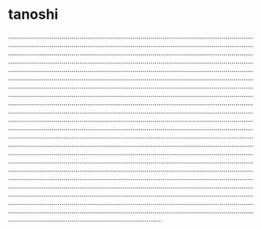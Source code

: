 # tanoshi

......................................................................................................................................................................................................................................................................................................................................................................................................................................................................................................................................................................................................................................................................................................................................................................................................................................................................................................................................................................................................................................................................................................................................................................................................................................................................................................................................................................................................................................................................................................................................................................................................................................................................................................................................................................................................................................................................................................................................................................................................................................................................................................................................................................................................................................................................................................................................................................................................................................................................................................................................................................................................................................................................................................................................................................................................................................................................................................................